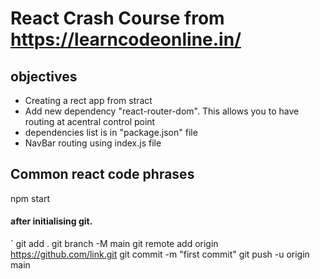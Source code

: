 # React Crash Course from https://learncodeonline.in/

## objectives
- Creating a rect app from stract
- Add new dependency "react-router-dom". This allows you to have routing at acentral control point
- dependencies list is in "package.json" file
- NavBar routing using index.js file


## Common react code phrases
npm start


#### after initialising git.

`   git add .
git branch -M main
git remote add origin https://github.com/link.git
git commit -m "first commit"
git push -u origin main